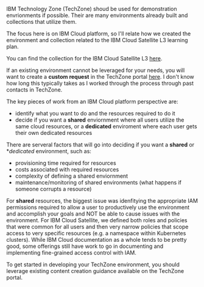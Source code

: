 IBM Technology Zone (TechZone) shoud be used for demonstration envrionments if possible. Their are many environments already built and collections that utilize them.  

The focus here is on IBM Cloud platform, so I'll relate how we created the environment and collection related to the IBM Cloud Satellite L3 learning plan.

You can find the collection for the IBM Cloud Satellite L3 <a href="https://techzone.ibm.com/collection/se-l3-ibm-cloud-satellite" target="_blank">here</a>.

If an existing environment cannot be leveraged for your needs, you will want to create a **custom request** in the TechZone portal <a href="https://custom-requests.ideas.aha.io/ideas/new" target="_blank">here</a>. I don't know how long this typically takes as I worked through the  process through past contacts in TechZone.

The key pieces of work from an IBM Cloud platform perspective are:

   - identify what you want to do and the resources required to do it
   - decide if you want a **shared** enviornment where all users utilize the same cloud resources, or a **dedicated** enviroment where each user gets their own dedicated resources

There are serveral factors that will go into deciding if you want a **shared** or **dedicated* environment, such as:

   - provisioning time required for resources
   - costs associated with required resources
   - complexity of defining a shared enviornment
   - maintenance/monitoring of shared environments (what happens if someone corrupts a resource)

For **shared** resources, the biggest issue was idenfitying the appropriate IAM permissions required to allow a user to productively use the environment and accomplish your goals and NOT be able to cause issues with the environment. For IBM Cloud Satellite, we defined both roles and policies that were common for all users and then very narrow policies that scope access to very specific resources (e.g. a namespace within Kubernetes clusters). While IBM Cloud documentation as a whole tends to be pretty good, some offerings still have work to go in documenting and implementing fine-grained access control with IAM.

To get started in developing your TechZone environment, you should leverage existing content creation guidance available on the TechZone portal.
